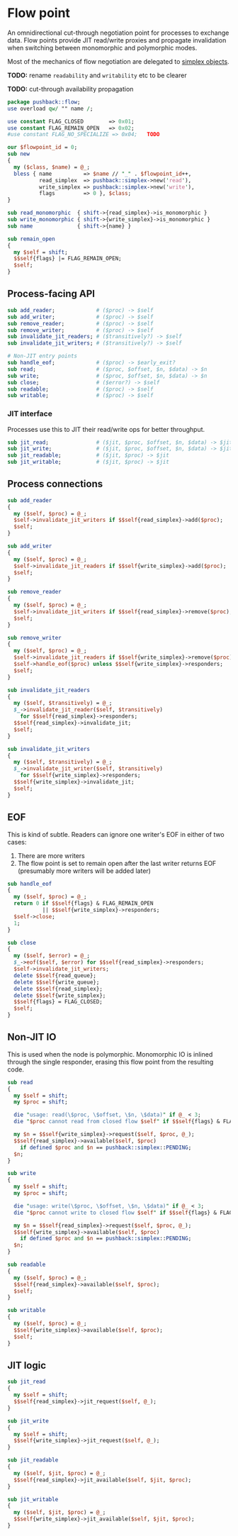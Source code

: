 # Flow point
An omnidirectional cut-through negotiation point for processes to exchange data.
Flow points provide JIT read/write proxies and propagate invalidation when
switching between monomorphic and polymorphic modes.

Most of the mechanics of flow negotiation are delegated to [simplex
objects](simplex.md).

**TODO:** rename `readability` and `writability` etc to be clearer

**TODO:** cut-through availability propagation


```perl
package pushback::flow;
use overload qw/ "" name /;

use constant FLAG_CLOSED        => 0x01;
use constant FLAG_REMAIN_OPEN   => 0x02;
#use constant FLAG_NO_SPECIALIZE => 0x04;   TODO

our $flowpoint_id = 0;
sub new
{
  my ($class, $name) = @_;
  bless { name          => $name // "_" . $flowpoint_id++,
          read_simplex  => pushback::simplex->new('read'),
          write_simplex => pushback::simplex->new('write'),
          flags         => 0 }, $class;
}

sub read_monomorphic  { shift->{read_simplex}->is_monomorphic }
sub write_monomorphic { shift->{write_simplex}->is_monomorphic }
sub name              { shift->{name} }

sub remain_open
{
  my $self = shift;
  $$self{flags} |= FLAG_REMAIN_OPEN;
  $self;
}
```


## Process-facing API
```perl
sub add_reader;             # ($proc) -> $self
sub add_writer;             # ($proc) -> $self
sub remove_reader;          # ($proc) -> $self
sub remove_writer;          # ($proc) -> $self
sub invalidate_jit_readers; # ($transitively?) -> $self
sub invalidate_jit_writers; # ($transitively?) -> $self

# Non-JIT entry points
sub handle_eof;             # ($proc) -> $early_exit?
sub read;                   # ($proc, $offset, $n, $data) -> $n
sub write;                  # ($proc, $offset, $n, $data) -> $n
sub close;                  # ($error?) -> $self
sub readable;               # ($proc) -> $self
sub writable;               # ($proc) -> $self
```


### JIT interface
Processes use this to JIT their read/write ops for better throughput.

```perl
sub jit_read;               # ($jit, $proc, $offset, $n, $data) -> $jit
sub jit_write;              # ($jit, $proc, $offset, $n, $data) -> $jit
sub jit_readable;           # ($jit, $proc) -> $jit
sub jit_writable;           # ($jit, $proc) -> $jit
```


## Process connections
```perl
sub add_reader
{
  my ($self, $proc) = @_;
  $self->invalidate_jit_writers if $$self{read_simplex}->add($proc);
  $self;
}

sub add_writer
{
  my ($self, $proc) = @_;
  $self->invalidate_jit_readers if $$self{write_simplex}->add($proc);
  $self;
}

sub remove_reader
{
  my ($self, $proc) = @_;
  $self->invalidate_jit_writers if $$self{read_simplex}->remove($proc);
  $self;
}

sub remove_writer
{
  my ($self, $proc) = @_;
  $self->invalidate_jit_readers if $$self{write_simplex}->remove($proc);
  $self->handle_eof($proc) unless $$self{write_simplex}->responders;
  $self;
}

sub invalidate_jit_readers
{
  my ($self, $transitively) = @_;
  $_->invalidate_jit_reader($self, $transitively)
    for $$self{read_simplex}->responders;
  $$self{read_simplex}->invalidate_jit;
  $self;
}

sub invalidate_jit_writers
{
  my ($self, $transitively) = @_;
  $_->invalidate_jit_writer($self, $transitively)
    for $$self{write_simplex}->responders;
  $$self{write_simplex}->invalidate_jit;
  $self;
}
```

## EOF
This is kind of subtle. Readers can ignore one writer's EOF in either of two
cases:

1. There are more writers
2. The flow point is set to remain open after the last writer returns EOF
   (presumably more writers will be added later)

```perl
sub handle_eof
{
  my ($self, $proc) = @_;
  return 0 if $$self{flags} & FLAG_REMAIN_OPEN
           || $$self{write_simplex}->responders;
  $self->close;
  1;
}

sub close
{
  my ($self, $error) = @_;
  $_->eof($self, $error) for $$self{read_simplex}->responders;
  $self->invalidate_jit_writers;
  delete $$self{read_queue};
  delete $$self{write_queue};
  delete $$self{read_simplex};
  delete $$self{write_simplex};
  $$self{flags} = FLAG_CLOSED;
  $self;
}
```


## Non-JIT IO
This is used when the node is polymorphic. Monomorphic IO is inlined through the
single responder, erasing this flow point from the resulting code.

```perl
sub read
{
  my $self = shift;
  my $proc = shift;

  die "usage: read(\$proc, \$offset, \$n, \$data)" if @_ < 3;
  die "$proc cannot read from closed flow $self" if $$self{flags} & FLAG_CLOSED;

  my $n = $$self{write_simplex}->request($self, $proc, @_);
  $$self{read_simplex}->available($self, $proc)
    if defined $proc and $n == pushback::simplex::PENDING;
  $n;
}

sub write
{
  my $self = shift;
  my $proc = shift;

  die "usage: write(\$proc, \$offset, \$n, \$data)" if @_ < 3;
  die "$proc cannot write to closed flow $self" if $$self{flags} & FLAG_CLOSED;

  my $n = $$self{read_simplex}->request($self, $proc, @_);
  $$self{write_simplex}->available($self, $proc)
    if defined $proc and $n == pushback::simplex::PENDING;
  $n;
}

sub readable
{
  my ($self, $proc) = @_;
  $$self{read_simplex}->available($self, $proc);
  $self;
}

sub writable
{
  my ($self, $proc) = @_;
  $$self{write_simplex}->available($self, $proc);
  $self;
}
```


## JIT logic
```perl
sub jit_read
{
  my $self = shift;
  $$self{read_simplex}->jit_request($self, @_);
}

sub jit_write
{
  my $self = shift;
  $$self{write_simplex}->jit_request($self, @_);
}

sub jit_readable
{
  my ($self, $jit, $proc) = @_;
  $$self{read_simplex}->jit_available($self, $jit, $proc);
}

sub jit_writable
{
  my ($self, $jit, $proc) = @_;
  $$self{write_simplex}->jit_available($self, $jit, $proc);
}
```
